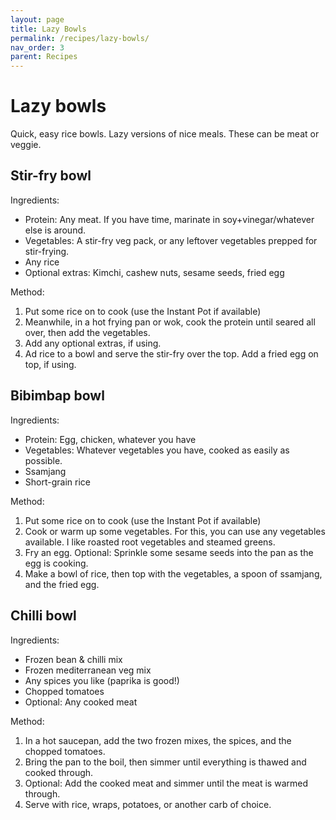 ```yaml
---
layout: page
title: Lazy Bowls
permalink: /recipes/lazy-bowls/
nav_order: 3
parent: Recipes
---
```


# Lazy bowls

Quick, easy rice bowls. Lazy versions of nice meals. These can be meat or veggie.

## Stir-fry bowl

Ingredients:

- Protein: Any meat. If you have time, marinate in soy+vinegar/whatever else is around.
- Vegetables: A stir-fry veg pack, or any leftover vegetables prepped for stir-frying.
- Any rice
- Optional extras: Kimchi, cashew nuts, sesame seeds, fried egg

Method:

1. Put some rice on to cook (use the Instant Pot if available)
1. Meanwhile, in a hot frying pan or wok, cook the protein until seared all over, then add the vegetables.
1. Add any optional extras, if using. 
1. Ad rice to a bowl and serve the stir-fry over the top. Add a fried egg on top, if using.

## Bibimbap bowl

Ingredients:

- Protein: Egg, chicken, whatever you have
- Vegetables: Whatever vegetables you have, cooked as easily as possible.
- Ssamjang
- Short-grain rice

Method:

1. Put some rice on to cook (use the Instant Pot if available)
1. Cook or warm up some vegetables. For this, you can use any vegetables available. I like roasted root vegetables and steamed greens.
1. Fry an egg. Optional: Sprinkle some sesame seeds into the pan as the egg is cooking.
1. Make a bowl of rice, then top with the vegetables, a spoon of ssamjang, and the fried egg.

## Chilli bowl

Ingredients:

- Frozen bean & chilli mix
- Frozen mediterranean veg mix
- Any spices you like (paprika is good!)
- Chopped tomatoes
- Optional: Any cooked meat

Method:

1. In a hot saucepan, add the two frozen mixes, the spices, and the chopped tomatoes. 
1. Bring the pan to the boil, then simmer until everything is thawed and cooked through.
1. Optional: Add the cooked meat and simmer until the meat is warmed through.
1. Serve with rice, wraps, potatoes, or another carb of choice.
